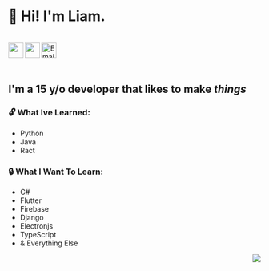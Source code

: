 # 👋 Hi! I'm Liam.

<br />
<a href="https://www.instagram.com/liam.brem">
  <img align="left" width="30px" src="https://cdn.jsdelivr.net/npm/simple-icons@v3/icons/instagram.svg" />
</a>
<a href="https://twitter.com/brem.liam">
  <img align="left" width="30px" src="https://cdn.jsdelivr.net/npm/simple-icons@v3/icons/twitter.svg" />                                 
</a>
<a href="mailto:liam.e.brem@gmail.com">
  <img align="left" alt="Email" width="30px" src="https://www.svgrepo.com/show/94769/black-back-closed-envelope-shape.svg" /> 
</a>

<br />
<br />
<br />

## I'm a 15 y/o developer that likes to make <i>things</i>

### 🔓 What Ive Learned:
- Python
- Java
- Ract 
### 🔒 What I Want To Learn:
- C#
- Flutter
- Firebase
- Django
- Electronjs
- TypeScript
- & Everything Else


<img align="right" src="https://github-readme-stats.vercel.app/api/top-langs/?username=LiamBrem&layout=compact" />
